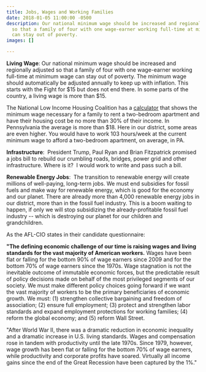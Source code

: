 ```yaml
---
title: Jobs, Wages and Working Families
date: 2018-01-05 11:00:00 -0500
description: Our national minimum wage should be increased and regionally adjusted
  so that a family of four with one wage-earner working full-time at minimum wage
  can stay out of poverty.
images: []

---
```

**Living Wage**: Our national minimum wage should be increased and regionally adjusted so that a family of four with one wage-earner working full-time at minimum wage can stay out of poverty.  The minimum wage should automatically be adjusted annually to keep up with inflation.  This starts with the Fight for $15 but does not end there.  In some parts of the country, a living wage is more than $15.

The National Low Income Housing Coalition has a [calculator](http://nlihc.org/oor/ "calculator") that shows the minimum wage necessary for a family to rent a two-bedroom apartment and have their housing cost be no more than 30% of their income.  In Pennsylvania the average is more than $18.  Here in our district, some areas are even higher.  You would have to work 103 hours/week at the current minimum wage to afford a two-bedroom apartment, on average, in PA.

**Infrastructure**:  President Trump, Paul Ryan and Brian Fitzpatrick promised a jobs bill to rebuild our crumbling roads, bridges, power grid and other infrastructure. Where is it?  I would work to write and pass such a bill.

**Renewable Energy Jobs**:  The transition to renewable energy will create millions of well-paying, long-term jobs.  We must end subsidies for fossil fuels and make way for renewable energy, which is good for the economy and our planet.  There are already more than 4,000 renewable energy jobs in our district, more than in the fossil fuel industry.  This is a boom waiting to happen, if only we will stop subsidizing the already-profitable fossil fuel industry -- which is destroying our planet for our children and grandchildren.

As the AFL-CIO states in their candidate questionnaire:

**"The defining economic challenge of our time is raising wages and living standards for the vast majority of American workers.** Wages have been flat or falling for the bottom 90% of wage earners since 2009 and for the bottom 70% of wage earners since the 1970s. Wage stagnation is not the inevitable outcome of immutable economic forces, but the predictable result of policy decisions made on behalf of the most privileged segments of our society. We must make different policy choices going forward if we want the vast majority of workers to be the primary beneficiaries of economic growth. We must: (1) strengthen collective bargaining and freedom of association; (2) ensure full employment; (3) protect and strengthen labor standards and expand employment protections for working families; (4) reform the global economy; and (5) reform Wall Street.

"After World War II, there was a dramatic reduction in economic inequality and a dramatic increase in U.S. living standards. Wages and compensation rose in tandem with productivity until the late 1970s. Since 1979, however, wage growth has been flat or falling for the bottom 70% of wage earners, while productivity and corporate profits have soared. Virtually all income gains since the end of the Great Recession have been captured by the 1%."